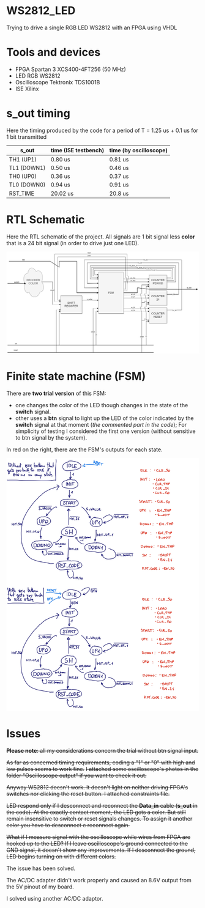 # WS2812_LED

Trying to drive a single RGB LED WS2812 with an FPGA using VHDL


# Tools and devices

- FPGA Spartan 3 XCS400-4FT256 (50 MHz)
- LED RGB WS2812
- Oscilloscope Tektronix TDS1001B
- ISE Xilinx


# s_out timing
Here the timing produced by the code for a period of T = 1.25 us + 0.1 us for 1 bit transmitted

|    s_out    |    time (ISE testbench) |  time (by oscilloscope)  |
|-------------|-------------------------|--------------------------|
| TH1 (UP1)   |    0.80 us              |          0.81 us         |
| TL1 (DOWN1) |    0.50 us              |          0.46 us         |
| TH0 (UP0)   |    0.36 us              |          0.37 us         |
| TL0 (DOWN0) |    0.94 us              |          0.91 us         |
| RST_TIME    |    20.02 us             |          20.8 us         |  


# RTL Schematic

Here the RTL schematic of the project.
All signals are 1 bit signal less **color** that is a 24 bit signal (in order to drive just one LED).

![alt text](https://github.com/frarixeddu555/WS2812_LED/blob/main/TX_WS2812_schematic.jpg)


# Finite state machine (FSM)
There are **two trial version** of this FSM: 
- one changes the color of the LED though changes in the state of the **switch** signal.
- other uses a **btn** signal to light up the LED of the color indicated by the **switch** signal at that moment (_the commented part in the code_);
For simplicity of testing I considered the first one version (without sensitive to btn signal by the system). 

In red on the right, there are the FSM's outputs for each state.

![alt text](https://github.com/frarixeddu555/WS2812_LED/blob/main/TX_WS2812_finite_state_machine.jpg)


# Issues
~~**Please note**: all my considerations concern the trial without btn signal input.~~

~~As far as concerned timing requirements, coding a "1" or "0" with high and low pulses seems to work fine.~~
~~I attached some oscilloscope's photos in the folder "Oscilloscope output" if you want to check it out.~~

~~Anyway WS2812 doesn't work. It doesn't light on neither driving FPGA's switches nor clicking the reset button. I attached constraints file.~~

~~LED respond only if I desconnect and reconnect the **Data_in** cable (**s_out** in the code). At the exactly contact moment, the LED gets a color. But still remain insensitive to switch or reset signals changes. To assign it another color you have to desconnect e reconnect again.~~

~~What if I measure signal with the oscilloscope while wires from FPGA are hooked up to the LED? If I leave oscilloscope's ground connected to the GND signal, it doesn't show any improvements. If I desconnect the ground, LED begins turning on with different colors.~~

The issue has been solved.

The AC/DC adapter didn't work properly and caused an 8.6V output from the 5V pinout of my board.

I solved using another AC/DC adaptor.
